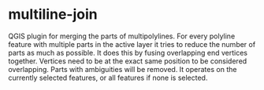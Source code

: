 multiline-join
==============

QGIS plugin for merging the parts of multipolylines. For every polyline feature with multiple parts in the active layer it tries to reduce the number of parts as much as possible. It does this by fusing overlapping end vertices together. Vertices need to be at the exact same position to be considered overlapping. Parts with ambiguities will be removed. It operates on the currently selected features, or all features if none is selected.
